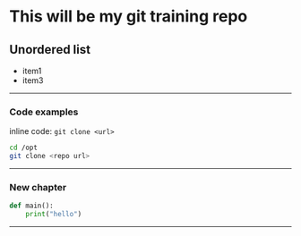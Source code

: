 # This will be my git training repo

## Unordered list
- item1
- item3

---

### Code examples

inline code: `git clone <url>`

```bash
cd /opt
git clone <repo url>
```
---
### New chapter

```python
def main():
    print("hello")
```
---